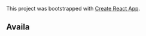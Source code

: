 This project was bootstrapped with [Create React App](https://github.com/facebook/create-react-app).

## Availa